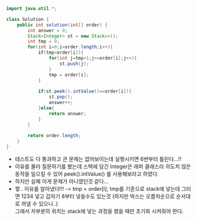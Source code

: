 ```java
import java.util.*;

class Solution {
    public int solution(int[] order) {
        int answer = 0;
        Stack<Integer> st = new Stack<>();
        int tmp = 0;
        for(int i=0;i<order.length;i++){
            if(tmp<order[i]){
                for(int j=tmp+1;j<=order[i];j++){
                    st.push(j);
                }
                tmp = order[i];
            }
            
            if(st.peek().intValue()==order[i]){
                st.pop();
                answer++;
            }else{
                return answer;
            }
        }
        
        return order.length;
    }
}
```

- 테스트도 다 통과하고 큰 문제는 없어보이는데 실행시키면 6번부터 틀린다...!!
- 이유를 몰라 질문하기를 봤는데 스택에 담긴 Integer은 래퍼 클래스라 의도치 않은 동작을 일으킬 수 있어 peek().intValue() 를 사용해보라고 하였다.
- 하지만 실패 이게 문제가 아니였던것 같다...
- 햫.. 이유를 알아냈다!!!
    -> tmp = order[i]; tmp를 기준으로 stack에 넣는데 그러면 1234 넣고 갑자기 8부터 넣을수도 있는것 (하지만 박스는 오름차순으로 순서대로 꺼낼 수 있으니..)  
    그래서 저부분의 위치는 stack에 넣는 과정을 했을 때만 초기화 시켜줘야 한다.
